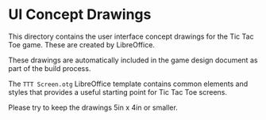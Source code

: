 UI Concept Drawings
===================
This directory contains the user interface concept drawings for the Tic Tac Toe
game. These are created by LibreOffice.

These drawings are automatically included in the game design document as part
of the build process.

The `TTT Screen.otg` LibreOffice template contains common elements and styles
that provides a useful starting point for Tic Tac Toe screens.

Please try to keep the drawings 5in x 4in or smaller. 
